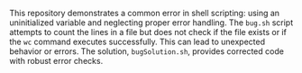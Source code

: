 This repository demonstrates a common error in shell scripting: using an uninitialized variable and neglecting proper error handling. The `bug.sh` script attempts to count the lines in a file but does not check if the file exists or if the `wc` command executes successfully. This can lead to unexpected behavior or errors. The solution, `bugSolution.sh`, provides corrected code with robust error checks.